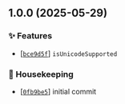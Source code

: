 ## 1.0.0 (2025-05-29)

### :sparkles: Features

- [[`bce9d5f`](https://github.com/flex-development/is-unicode-supported/commit/bce9d5f3d0a7307fb6dee63fc95789b9e374e4f3)] `isUnicodeSupported`

### :house_with_garden: Housekeeping

- [[`0fb9be5`](https://github.com/flex-development/is-unicode-supported/commit/0fb9be5e4a6d266e13d0a469af119f2d7aae7e99)] initial commit


